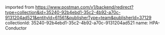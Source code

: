 imported from https://www.postman.com/v1/backend/redirect?type=collection&id=35240-92b4ebd1-35c2-4b92-a70c-9131204ad521&entityId=61561&publisherType=team&publisherId=37129
collectionId: 35240-92b4ebd1-35c2-4b92-a70c-9131204ad521
name: HPA-Conductor